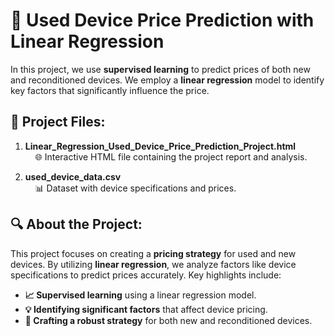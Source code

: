 # 📱 **Used Device Price Prediction with Linear Regression**

In this project, we use **supervised learning** to predict prices of both new and reconditioned devices. We employ a **linear regression** model to identify key factors that significantly influence the price.

## 📂 **Project Files:**

1. **Linear_Regression_Used_Device_Price_Prediction_Project.html**  
   &nbsp;&nbsp;&nbsp;&nbsp;🌐 Interactive HTML file containing the project report and analysis.
   
2. **used_device_data.csv**  
   &nbsp;&nbsp;&nbsp;&nbsp;📊 Dataset with device specifications and prices.

## 🔍 **About the Project:**

This project focuses on creating a **pricing strategy** for used and new devices. By utilizing **linear regression**, we analyze factors like device specifications to predict prices accurately. Key highlights include:

- **📈 Supervised learning** using a linear regression model.
- **💡 Identifying significant factors** that affect device pricing.
- **🔧 Crafting a robust strategy** for both new and reconditioned devices.
